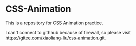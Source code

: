 # CSS-Animation
This is a repository for CSS Animation practice.

I can't connect to githhub because of firewall, so please visit https://gitee.com/xiaoliang-liu/css-animation.git.
